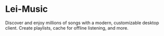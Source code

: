 # Lei-Music
Discover and enjoy millions of songs with a modern, customizable desktop client. Create playlists, cache for offline listening, and more.
